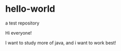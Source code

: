 # hello-world
a test repository

Hi everyone!

I want to study more of java, and i want to work best!
